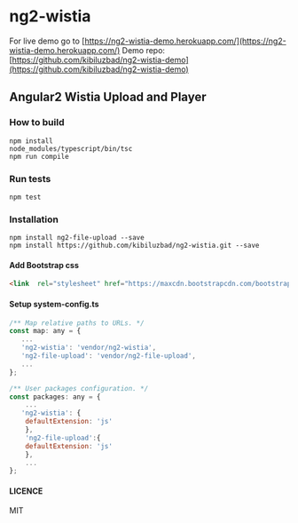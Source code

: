 # ng2-wistia

For live demo go to [https://ng2-wistia-demo.herokuapp.com/](https://ng2-wistia-demo.herokuapp.com/)
Demo repo: [https://github.com/kibiluzbad/ng2-wistia-demo](https://github.com/kibiluzbad/ng2-wistia-demo)

## Angular2 Wistia Upload and Player

### How to build

```
npm install
node_modules/typescript/bin/tsc
npm run compile
```
### Run tests

```
npm test
```
### Installation

```
npm install ng2-file-upload --save 
npm install https://github.com/kibiluzbad/ng2-wistia.git --save
```
#### Add Bootstrap css

```html
<link  rel="stylesheet" href="https://maxcdn.bootstrapcdn.com/bootstrap/3.3.7/css/bootstrap.min.css" >
```

#### Setup system-config.ts

```js
/** Map relative paths to URLs. */
const map: any = {
   ...
   'ng2-wistia': 'vendor/ng2-wistia',
   'ng2-file-upload': 'vendor/ng2-file-upload',
   ...
};

/** User packages configuration. */
const packages: any = {
    ...
   'ng2-wistia': {
    defaultExtension: 'js'
    },
    'ng2-file-upload':{
    defaultExtension: 'js'
    },
    ...
};
```

#### LICENCE

MIT